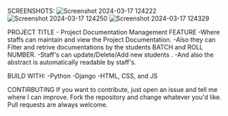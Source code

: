 SCREENSHOTS:
![Screenshot 2024-03-17 124222](https://github.com/MathanKumararivalagan/Project-Documentation-management/assets/155807290/87118e71-6a6d-41b3-8932-37c8b7c00c62)
![Screenshot 2024-03-17 124250](https://github.com/MathanKumararivalagan/Project-Documentation-management/assets/155807290/5dd80362-3724-4d9a-86f6-eeca3ee69abe)
![Screenshot 2024-03-17 124329](https://github.com/MathanKumararivalagan/Project-Documentation-management/assets/155807290/fd1ccbc7-a76e-41f4-9c04-4c3d2be63c1f)

PROJECT TITLE - Project Documentation Management
FEATURE
-Where staffs can maintain and view the Project Documentation.
-Also they can Filter and retrive documentations by the students BATCH and ROLL NUMBER.
-Staff's can update/Delete/Add new students .
-And also the abstract is automatically readable by staff's.

BUILD WITH:
-Python
-Django
-HTML, CSS, and JS

CONTIRBUTING
If you want to contribute, just open an issue and tell me where I can improve. Fork the repository and change whatever you'd like. Pull requests are always welcome.
